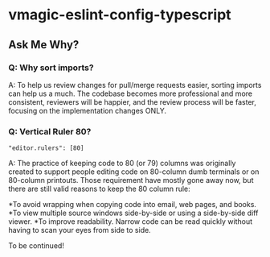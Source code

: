 # vmagic-eslint-config-typescript

## Ask Me Why?

### Q: Why sort imports?

A: To help us review changes for pull/merge requests easier, sorting imports can help us a much. 
The codebase becomes more professional and more consistent, reviewers will be happier, and the review process will be faster, 
focusing on the implementation changes ONLY.

### Q: Vertical Ruler 80?
```
"editor.rulers": [80]
```
A: The practice of keeping code to 80 (or 79) columns was originally created to support people editing code on 80-column dumb terminals or on 80-column printouts.
Those requirement have mostly gone away now, but there are still valid reasons to keep the 80 column rule:

*To avoid wrapping when copying code into email, web pages, and books.
*To view multiple source windows side-by-side or using a side-by-side diff viewer.
*To improve readability. Narrow code can be read quickly without having to scan your eyes from side to side.




To be continued!

